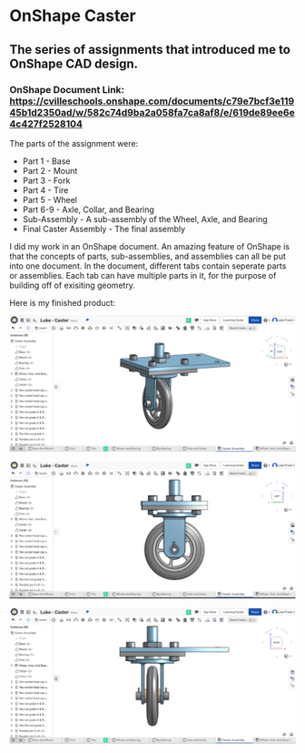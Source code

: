 # OnShape Caster
## The series of assignments that introduced me to OnShape CAD design. 
### OnShape Document Link: https://cvilleschools.onshape.com/documents/c79e7bcf3e11945b1d2350ad/w/582c74d9ba2a058fa7ca8af8/e/619de89ee6e4c427f2528104
The parts of the assignment were:
* Part 1 - Base
* Part 2 - Mount 
* Part 3 - Fork 
* Part 4 - Tire
* Part 5 - Wheel 
* Part 6-9 - Axle, Collar, and Bearing
* Sub-Assembly - A sub-assembly of the Wheel, Axle, and Bearing
* Final Caster Assembly - The final assembly 

I did my work in an OnShape document. An amazing feature of OnShape is that the concepts of parts, sub-assemblies, and assemblies can all be put into one document. In the document, different tabs contain seperate parts or assemblies. Each tab can have multiple parts in it, for the purpose of building off of exisiting geometry.

Here is my finished product:

![Caster Sideways Picture](Pictures/Luke-Engineering_III-Caster-Sideways_Picture.png)

![Caster Side Picture](Pictures/Luke-Engineering_III-Caster-Side_Picture.png)

![Caster Front Picture](Pictures/Luke-Engineering_III-Caster-Front_Picture.png)
